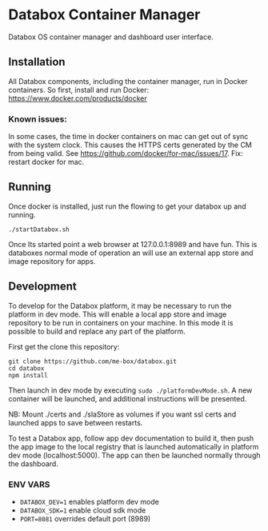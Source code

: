 # Databox Container Manager

Databox OS container manager and dashboard user interface.

## Installation

All Databox components, including the container manager, run in Docker containers. So first, install and run Docker: https://www.docker.com/products/docker

### Known issues:

In some cases, the time in docker containers on mac can get out of sync with the system clock. This causes the HTTPS certs generated by the CM from being valid. See https://github.com/docker/for-mac/issues/17.
Fix: restart docker for mac.

## Running

Once docker is installed, just run the flowing to get your databox up and running.

	./startDatabox.sh

Once Its started point a web browser at 127.0.0.1:8989 and have fun. This is databoxes normal mode of operation an will use an external app store and image repository for apps.

## Development

To develop for the Databox platform, it may be necessary to run the platform in dev mode. This will enable a local app store and image repository to be run in containers on your machine. In this mode it is possible to build and replace any part of the platform.

First get the clone this repository:

	git clone https://github.com/me-box/databox.git
	cd databox
	npm install

Then launch in dev mode by executing `sudo ./platformDevMode.sh`. A new container will be launched, and additional instructions will be presented.

NB: Mount ./certs and ./slaStore as volumes if you want ssl certs and launched apps to save between restarts.

To test a Databox app, follow app dev documentation to build it, then push the app image to the local registry that is launched automatically in platform dev mode (localhost:5000). The app can then be launched normally through the dashboard.

### ENV VARS

- `DATABOX_DEV=1` enables platform dev mode
- `DATABOX_SDK=1` enable cloud sdk mode
- `PORT=8081` overrides default port (8989)
